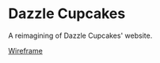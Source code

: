 # Dazzle Cupcakes

A reimagining of Dazzle Cupcakes' website. 

[Wireframe](https://www.figma.com/file/tF7eXxKUpr6NG8DikKXmHU/Dazzle-Cupcakes?type=design&node-id=0%3A1&mode=design&t=7pLcoWn8CcAe8oxL-1)

